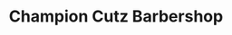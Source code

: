 ---
title: "Champion Cutz Barbershop"
url: /randallstown/champion-cutz-barbershop/
shop: Friseur
---